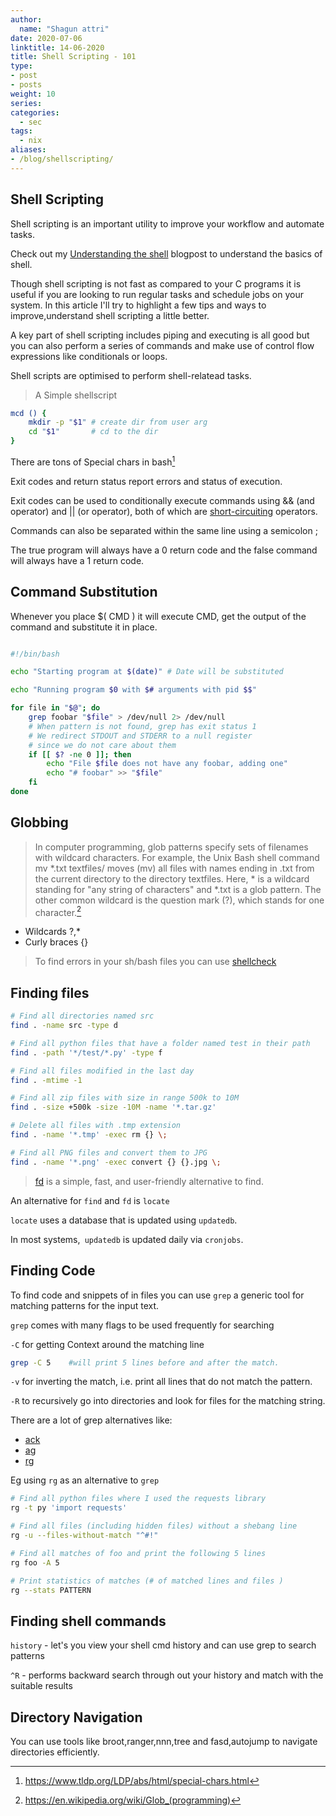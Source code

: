 ```yaml
---
author:
  name: "Shagun attri"
date: 2020-07-06
linktitle: 14-06-2020
title: Shell Scripting - 101
type:
- post
- posts
weight: 10
series:
categories:
  - sec
tags:
  - nix
aliases:
- /blog/shellscripting/
---
```

## Shell Scripting


Shell scripting is an important utility to improve your workflow and automate tasks.

Check out my [Understanding the shell](../shell) blogpost to understand the basics of shell.

Though shell scripting is not fast as compared to your C programs it is useful if you are looking to run regular tasks and schedule jobs on your system.
In this article I'll try to highlight a few tips and ways to improve,understand shell scripting a little better.

A key part of shell scripting includes piping and executing  is all good but you can also perform a series of commands and make use of 
control flow expressions like conditionals or loops.

Shell scripts are optimised to perform shell-relatead tasks.


>A Simple shellscript
```bash
mcd () {
    mkdir -p "$1" # create dir from user arg
    cd "$1"       # cd to the dir
}
```

There are tons of Special chars in bash[^tldp]

Exit codes and return status report errors and status of execution. 

Exit codes can be used to conditionally execute commands using && (and operator) and || (or operator), both of which are [short-circuiting](https://en.wikipedia.org/wiki/Short-circuit_evaluation) operators.

Commands can also be separated within the same line using a semicolon ; 

The true program will always have a 0 return code and the false command will always have a 1 return code.

## Command Substitution

Whenever you place $( CMD ) it will execute CMD, get the output of the command and substitute it in place.

```bash

#!/bin/bash

echo "Starting program at $(date)" # Date will be substituted

echo "Running program $0 with $# arguments with pid $$"

for file in "$@"; do
    grep foobar "$file" > /dev/null 2> /dev/null
    # When pattern is not found, grep has exit status 1
    # We redirect STDOUT and STDERR to a null register 
    # since we do not care about them
    if [[ $? -ne 0 ]]; then
        echo "File $file does not have any foobar, adding one"
        echo "# foobar" >> "$file"
    fi
done
```

## Globbing

>In computer programming, glob patterns specify sets of filenames with wildcard characters. For example, the Unix Bash shell command mv *.txt textfiles/ moves (mv) all files with names ending in .txt from the current directory to the directory textfiles. Here, * is a wildcard standing for "any string of characters" and *.txt is a glob pattern. The other common wildcard is the question mark (?), which stands for one character.[^globbing]

- Wildcards ?,*
- Curly braces {}


> To find errors in your sh/bash files you can use [shellcheck](https://github.com/koalaman/shellcheck)

## Finding files

```bash
# Find all directories named src
find . -name src -type d

# Find all python files that have a folder named test in their path
find . -path '*/test/*.py' -type f

# Find all files modified in the last day
find . -mtime -1

# Find all zip files with size in range 500k to 10M
find . -size +500k -size -10M -name '*.tar.gz'

# Delete all files with .tmp extension
find . -name '*.tmp' -exec rm {} \;

# Find all PNG files and convert them to JPG
find . -name '*.png' -exec convert {} {}.jpg \;
```


> [fd](https://github.com/sharkdp/fd) is a simple, fast, and user-friendly alternative to find. 


An alternative for `find` and `fd` is `locate`

`locate` uses a database that is updated using `updatedb`.

In most systems,` updatedb` is updated daily via `cronjobs`.

## Finding Code

To find code and snippets of in files you can use `grep` a generic tool for matching patterns for the input text.

`grep` comes with many flags to be used frequently for searching

`-C` for getting Context around the matching line

```bash
grep -C 5    #will print 5 lines before and after the match.
```
`-v` for inverting the match, i.e. print all lines that do not match the pattern.

`-R` to recursively go into directories and look for files for the matching string.

There are a lot of grep alternatives like:
- [ack](https://beyondgrep.com/)
- [ag](https://github.com/ggreer/the_silver_searcher)
- [rg](https://github.com/BurntSushi/ripgrep)


Eg using `rg` as an alternative to `grep`

```bash 
# Find all python files where I used the requests library
rg -t py 'import requests'

# Find all files (including hidden files) without a shebang line
rg -u --files-without-match "^#!"

# Find all matches of foo and print the following 5 lines
rg foo -A 5

# Print statistics of matches (# of matched lines and files )
rg --stats PATTERN
```

## Finding shell commands

`history` - let's you view your shell cmd history and can use grep to search patterns

`^R` - performs backward search through out your history and match with the suitable results

## Directory Navigation

You can use tools like broot,ranger,nnn,tree and fasd,autojump to navigate directories efficiently.



[^tldp]: https://www.tldp.org/LDP/abs/html/special-chars.html
[^globbing]: https://en.wikipedia.org/wiki/Glob_(programming)